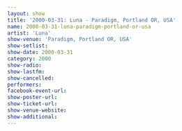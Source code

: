 ```yaml
---
layout: show
title: '2000-03-31: Luna - Paradigm, Portland OR, USA'
name: 2000-03-31-luna-paradigm-portland-or-usa
artist: 'Luna'
show-venue: 'Paradigm, Portland OR, USA'
show-setlist: 
show-date: 2000-03-31
category: 2000
show-radio: 
show-lastfm: 
show-cancelled: 
performers: 
facebook-event-url: 
show-poster-url: 
show-ticket-url: 
show-venue-website: 
show-additional: 
---
```


